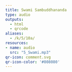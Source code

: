 ```yaml
---
title: Swami Sambuddhananda
type: audio
outputs:
  - html
  - qrcode
aliases:
  - /k/5/10a/
resources:
- name: audio
  src: "5_Swami.mp3"
qr-icon: comment.svg
qr-icon-color: '#808080'
---
```


